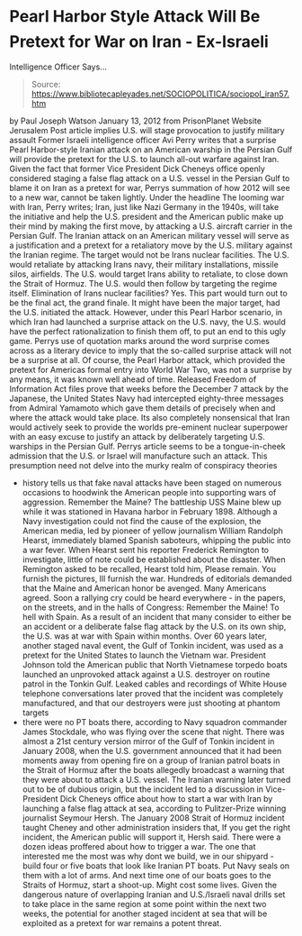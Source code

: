 # Pearl Harbor Style Attack Will Be Pretext for War on Iran - Ex-Israeli 
Intelligence Officer Says...

> Source: https://www.bibliotecapleyades.net/SOCIOPOLITICA/sociopol_iran57.htm

by Paul Joseph Watson
January 13, 2012
from
PrisonPlanet Website
Jerusalem Post article
implies U.S. will stage provocation to justify military assault
Former Israeli intelligence officer Avi Perry writes that a
surprise Pearl Harbor-style Iranian attack on an American warship in the
Persian Gulf will provide the pretext for the U.S. to launch all-out warfare
against Iran.
Given the fact that former Vice President
Dick Cheneys office openly considered
staging a false flag attack on a
U.S. vessel in the Persian Gulf to blame it on Iran as a pretext for war,
Perrys summation of how 2012 will see to a new war, cannot be taken
lightly.
Under the headline The looming war with Iran, Perry writes;
Iran, just like Nazi Germany in the 1940s,
will take the initiative and help the U.S. president and the American
public make up their mind by making the first move, by attacking a U.S.
aircraft carrier in the Persian Gulf.
The Iranian attack on an American military
vessel will serve as a justification and a pretext for a retaliatory
move by the U.S. military against the Iranian regime. The target would not
be Irans nuclear facilities.
The U.S. would retaliate by attacking Irans
navy, their military installations, missile silos, airfields. The U.S.
would target Irans ability to retaliate, to close down the Strait of
Hormuz. The U.S. would then follow by targeting the regime itself.
Elimination of Irans nuclear facilities? Yes. This part would turn out
to be the final act, the grand finale. It might have been the major
target, had the U.S. initiated the attack.
However, under this Pearl Harbor scenario,
in which Iran had launched a surprise attack on the U.S. navy, the
U.S.
would have the perfect rationalization to finish them off, to put an end
to this ugly game.
Perrys use of quotation marks around the word
surprise comes across as a literary device to imply that the so-called
surprise attack will not be a surprise at all.
Of course, the Pearl Harbor attack, which provided the pretext for Americas
formal entry into World War Two, was not a surprise by any means, it was
known well ahead of time.
Released Freedom of Information Act files prove that weeks before the
December 7 attack by the Japanese, the United States Navy had intercepted
eighty-three messages from Admiral Yamamoto which gave them details of
precisely when and where the attack would take place.
Its also completely nonsensical that Iran would actively seek to provide
the worlds pre-eminent nuclear superpower with an easy excuse to justify an
attack by deliberately targeting U.S. warships in the Persian Gulf.
Perrys article seems to be a tongue-in-cheek
admission that the U.S. or Israel will manufacture such an attack.
This presumption need not delve into the murky realm of conspiracy theories
- history tells us that fake naval attacks have been staged on numerous
occasions to hoodwink the American people into supporting wars of
aggression.
Remember
the Maine? The battleship USS Maine blew up while it was stationed
in Havana harbor in February 1898.
Although a Navy investigation could not find the
cause of the explosion, the American media, led by pioneer of yellow
journalism William Randolph Hearst, immediately blamed Spanish
saboteurs, whipping the public into a war fever.
When Hearst sent his reporter Frederick Remington to investigate,
little of note could be established about the disaster.
When Remington asked to be recalled, Hearst told
him,
Please remain. You furnish the pictures,
Ill furnish the war.
Hundreds of editorials demanded that the Maine and American honor be
avenged. Many Americans agreed. Soon a rallying cry could be heard
everywhere - in the papers, on the streets, and in the halls of
Congress: Remember the Maine! To hell with Spain.
As a result of an incident that many consider to
either be an accident or a deliberate false flag attack by the U.S. on its own
ship, the U.S. was at war with Spain within months.
Over 60 years later, another staged naval event, the Gulf of Tonkin
incident, was used as a pretext for the United States to launch the Vietnam
war.
President Johnson told the American public that North Vietnamese torpedo
boats launched an unprovoked attack against a U.S. destroyer on routine
patrol in the Tonkin Gulf.
Leaked cables and recordings of White House
telephone conversations later proved that the incident was completely
manufactured, and that our destroyers were just shooting at phantom targets
- there were no PT boats there, according to Navy squadron commander James
Stockdale, who was flying over the scene that night.
There was almost a 21st century version mirror of the Gulf of
Tonkin incident in January 2008, when the U.S. government announced that it
had been moments away from opening fire on a group of Iranian patrol boats
in the Strait of Hormuz after the boats allegedly broadcast a warning that
they were about to attack a U.S. vessel.
The Iranian warning later turned out to be of dubious origin, but the
incident led to a discussion in Vice-President Dick Cheneys office about
how to start a war with Iran by launching a false flag attack at sea,
according to Pulitzer-Prize winning journalist Seymour Hersh.
The January 2008 Strait of Hormuz incident taught Cheney and other
administration insiders that,
If you get the right incident, the American
public will support it, Hersh said.
There were a dozen ideas proffered about
how to trigger a war. The one that interested me the most was why dont
we build, we in our shipyard - build four or five boats that look like
Iranian PT boats. Put Navy seals on them with a lot of arms. And next
time one of our boats goes to the Straits of Hormuz, start a shoot-up.
Might cost some lives.
Given the dangerous nature of
overlapping
Iranian and U.S./Israeli naval drills set to take place in the same region at
some point within the next two weeks, the potential for another staged
incident at sea that will be exploited as a pretext for war remains a potent
threat.
